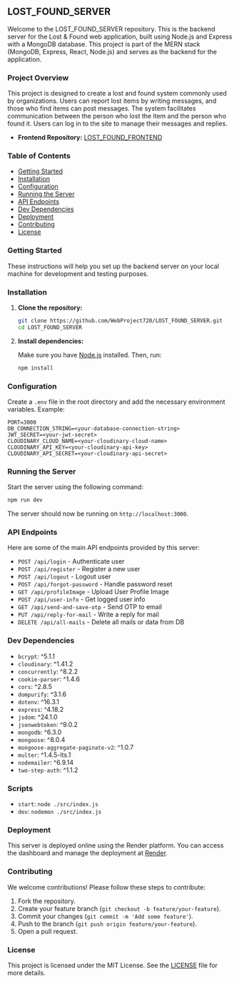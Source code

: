 ## LOST_FOUND_SERVER

Welcome to the LOST_FOUND_SERVER repository. This is the backend server for the Lost & Found web application, built using Node.js and Express with a MongoDB database. This project is part of the MERN stack (MongoDB, Express, React, Node.js) and serves as the backend for the application.

### Project Overview

This project is designed to create a lost and found system commonly used by organizations. Users can report lost items by writing messages, and those who find items can post messages. The system facilitates communication between the person who lost the item and the person who found it. Users can log in to the site to manage their messages and replies.

- **Frontend Repository:** [LOST_FOUND_FRONTEND](https://github.com/WebProject720/LOST_FOUND_REACTJS)

### Table of Contents

- [Getting Started](#getting-started)
- [Installation](#installation)
- [Configuration](#configuration)
- [Running the Server](#running-the-server)
- [API Endpoints](#api-endpoints)
- [Dev Dependencies](#dev-dependencies)
- [Deployment](#deployment)
- [Contributing](#contributing)
- [License](#license)

### Getting Started

These instructions will help you set up the backend server on your local machine for development and testing purposes.

### Installation

1. **Clone the repository:**

   ```bash
   git clone https://github.com/WebProject720/LOST_FOUND_SERVER.git
   cd LOST_FOUND_SERVER
   ```

2. **Install dependencies:**

   Make sure you have [Node.js](https://nodejs.org/) installed. Then, run:

   ```bash
   npm install
   ```

### Configuration

Create a `.env` file in the root directory and add the necessary environment variables. Example:

```plaintext
PORT=3000
DB_CONNECTION_STRING=<your-database-connection-string>
JWT_SECRET=<your-jwt-secret>
CLOUDINARY_CLOUD_NAME=<your-cloudinary-cloud-name>
CLOUDINARY_API_KEY=<your-cloudinary-api-key>
CLOUDINARY_API_SECRET=<your-cloudinary-api-secret>
```

### Running the Server

Start the server using the following command:

```bash
npm run dev
```

The server should now be running on `http://localhost:3000`.

### API Endpoints

Here are some of the main API endpoints provided by this server:

- `POST /api/login` - Authenticate user
- `POST /api/register` - Register a new user
- `POST /api/logout` - Logout user
- `POST /api/forgot-password` - Handle password reset
- `GET /api/profileImage` - Upload User Profile Image
- `POST /api/user-info` - Get logged user info
- `GET /api/send-and-save-otp` - Send OTP to email
- `PUT /api/reply-for-mail` - Write a reply for mail
- `DELETE /api/all-mails` - Delete all mails or data from DB

### Dev Dependencies

- `bcrypt`: ^5.1.1
- `cloudinary`: ^1.41.2
- `concurrently`: ^8.2.2
- `cookie-parser`: ^1.4.6
- `cors`: ^2.8.5
- `dompurify`: ^3.1.6
- `dotenv`: ^16.3.1
- `express`: ^4.18.2
- `jsdom`: ^24.1.0
- `jsonwebtoken`: ^9.0.2
- `mongodb`: ^6.3.0
- `mongoose`: ^8.0.4
- `mongoose-aggregate-paginate-v2`: ^1.0.7
- `multer`: ^1.4.5-lts.1
- `nodemailer`: ^6.9.14
- `two-step-auth`: ^1.1.2

### Scripts

- `start`: `node ./src/index.js`
- `dev`: `nodemon ./src/index.js`

### Deployment

This server is deployed online using the Render platform. You can access the dashboard and manage the deployment at [Render](https://dashboard.render.com/).

### Contributing

We welcome contributions! Please follow these steps to contribute:

1. Fork the repository.
2. Create your feature branch (`git checkout -b feature/your-feature`).
3. Commit your changes (`git commit -m 'Add some feature'`).
4. Push to the branch (`git push origin feature/your-feature`).
5. Open a pull request.

### License

This project is licensed under the MIT License. See the [LICENSE](https://github.com/WebProject720) file for more details.

